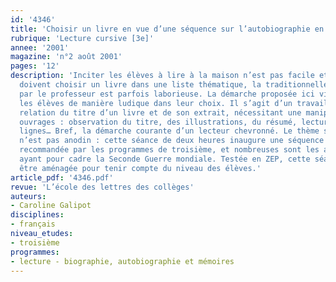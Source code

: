 ```yaml
---
id: '4346'
title: 'Choisir un livre en vue d’une séquence sur l’autobiographie en 3e'
rubrique: 'Lecture cursive [3e]'
annee: '2001'
magazine: 'n°2 août 2001'
pages: '12'
description: 'Inciter les élèves à lire à la maison n’est pas facile et, lorsqu’ils
  doivent choisir un livre dans une liste thématique, la traditionnelle présentation
  par le professeur est parfois laborieuse. La démarche proposée ici vise à guider
  les élèves de manière ludique dans leur choix. Il s’agit d’un travail de mise en
  relation du titre d’un livre et de son extrait, nécessitant une manipulation des
  ouvrages : observation du titre, des illustrations, du résumé, lecture de quelques
  lignes… Bref, la démarche courante d’un lecteur chevronné. Le thème sélectionné
  n’est pas anodin : cette séance de deux heures inaugure une séquence sur l’autobiographie
  recommandée par les programmes de troisième, et nombreuses sont les autobiographies
  ayant pour cadre la Seconde Guerre mondiale. Testée en ZEP, cette séance peut facilement
  être aménagée pour tenir compte du niveau des élèves.'
article_pdf: '4346.pdf'
revue: 'L’école des lettres des collèges'
auteurs:
- Caroline Galipot
disciplines:
- français
niveau_etudes:
- troisième
programmes:
- lecture - biographie, autobiographie et mémoires
---
```

